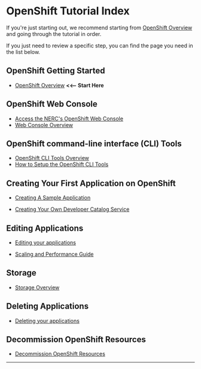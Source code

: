 # OpenShift Tutorial Index

If you're just starting out, we recommend starting from [OpenShift Overview](get-started/openshift-overview.md)
and going through the tutorial in order.

If you just need to review a specific step, you can find the page you need in
the list below.

## OpenShift Getting Started

- [OpenShift Overview](get-started/openshift-overview.md)
**<<-- Start Here**

## OpenShift Web Console

- [Access the NERC's OpenShift Web Console](logging-in/access-the-openshift-web-console.md)
- [Web Console Overview](logging-in/web-console-overview.md)

## OpenShift command-line interface (CLI) Tools

- [OpenShift CLI Tools Overview](logging-in/the-openshift-cli.md)
- [How to Setup the OpenShift CLI Tools](logging-in/setup-the-openshift-cli.md)

## Creating Your First Application on OpenShift

- [Creating A Sample Application](applications/creating-a-sample-application.md)

- [Creating Your Own Developer Catalog Service](applications/creating-your-own-developer-catalog-service.md)

## Editing Applications

- [Editing your applications](applications/editing-applications.md)

- [Scaling and Performance Guide](applications/scaling-and-performance-guide.md)

## Storage

- [Storage Overview](storage/storage-overview.md)

## Deleting Applications

- [Deleting your applications](applications/deleting-applications.md)

## Decommission OpenShift Resources

- [Decommission OpenShift Resources](decommission/decommission-openshift-resources.md)

---
